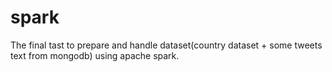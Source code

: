 # spark

The final tast to prepare and handle dataset(country dataset + some tweets text from mongodb) using apache spark.
